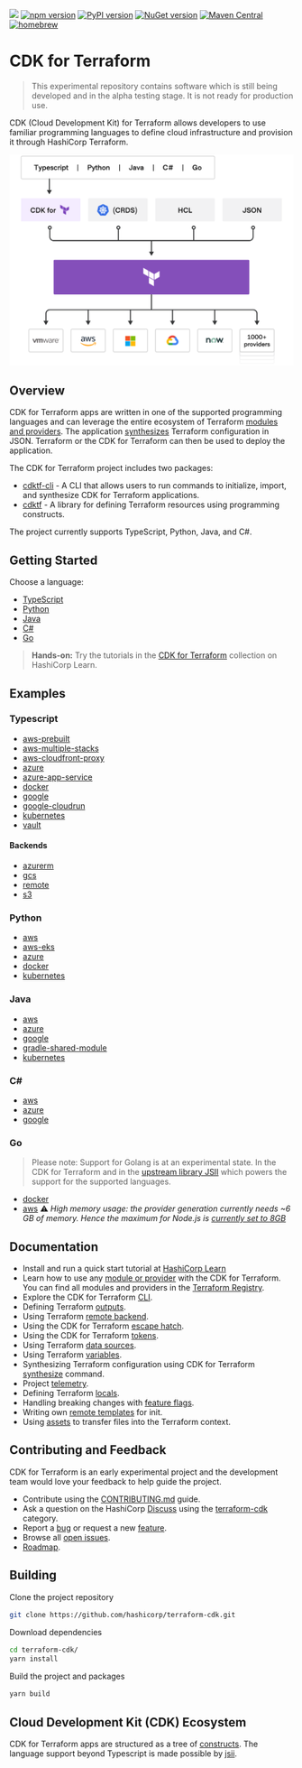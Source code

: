 ![](https://github.com/hashicorp/terraform-cdk/workflows/Release/badge.svg)
[![npm version](https://badge.fury.io/js/cdktf.svg)](https://badge.fury.io/js/cdktf)
[![PyPI version](https://badge.fury.io/py/cdktf.svg)](https://badge.fury.io/py/cdktf)
[![NuGet version](https://badge.fury.io/nu/HashiCorp.Cdktf.svg)](https://badge.fury.io/nu/HashiCorp.Cdktf)
[![Maven Central](https://img.shields.io/maven-central/v/com.hashicorp/cdktf?color=brightgreen)](https://search.maven.org/artifact/com.hashicorp/cdktf)
[![homebrew](https://img.shields.io/homebrew/v/cdktf?color=brightgreen)](https://formulae.brew.sh/formula/cdktf#default)
# CDK for Terraform

> This experimental repository contains software which is still being developed
> and in the alpha testing stage. It is not ready for production use.

CDK (Cloud Development Kit) for Terraform allows developers to use familiar
programming languages to define cloud infrastructure and provision it through
HashiCorp Terraform.

![terraform platform](./docs/terraform-platform.png)
## Overview

CDK for Terraform apps are written in one of the supported programming languages and can leverage the entire ecosystem of Terraform [modules and providers](./docs/working-with-cdk-for-terraform/using-providers-and-modules.md). The application [synthesizes](./docs/working-with-cdk-for-terraform/synthesizing-config.md) Terraform configuration in JSON. Terraform or the CDK for Terraform can then be used to deploy the application.

The CDK for Terraform project includes two packages:

* [cdktf-cli](./packages/cdktf-cli) - A CLI that allows users to run commands to initialize, import, and synthesize CDK for Terraform applications.
* [cdktf](./packages/cdktf) - A library for defining Terraform resources using programming constructs.

The project currently supports TypeScript, Python, Java, and C#.

## Getting Started

Choose a language:

* [TypeScript](./docs/getting-started/typescript.md)
* [Python](./docs/getting-started/python.md)
* [Java](./docs/getting-started/java.md)
* [C#](./docs/getting-started/csharp.md)
* [Go](./docs/getting-started/go.md)

> **Hands-on:** Try the tutorials in the [CDK for Terraform](https://learn.hashicorp.com/collections/terraform/cdktf) collection on HashiCorp Learn.

## Examples

### Typescript

* [aws-prebuilt](./examples/typescript/aws-prebuilt)
* [aws-multiple-stacks](./examples/typescript/aws-multiple-stacks)
* [aws-cloudfront-proxy](./examples/typescript/aws-cloudfront-proxy)
* [azure](./examples/typescript/azure)
* [azure-app-service](./examples/typescript/azure-app-service)
* [docker](./examples/typescript/docker)
* [google](./examples/typescript/google)
* [google-cloudrun](./examples/typescript/google-cloudrun)
* [kubernetes](./examples/typescript/kubernetes)
* [vault](./examples/typescript/vault)

#### Backends

* [azurerm](./examples/typescript/backends/azurerm)
* [gcs](./examples/typescript/backends/gcs)
* [remote](./examples/typescript/backends/remote)
* [s3](./examples/typescript/backends/s3)

### Python

* [aws](./examples/python/aws)
* [aws-eks](./examples/python/aws-eks)
* [azure](./examples/python/azure)
* [docker](./examples/python/docker)
* [kubernetes](./examples/python/kubernetes)

### Java

* [aws](./examples/java/aws)
* [azure](./examples/java/azure)
* [google](./examples/java/google)
* [gradle-shared-module](./examples/java/gradle-shared-module)
* [kubernetes](./examples/java/kubernetes)

### C#

* [aws](./examples/csharp/aws)
* [azure](./examples/csharp/azure)
* [google](./examples/csharp/google)

### Go
> Please note: Support for Golang is at an experimental state. In the CDK for Terraform and in the [upstream library JSII](https://aws.github.io/jsii/user-guides/lib-author/configuration/targets/go/) which powers the support for the supported languages.

* [docker](./examples/go/docker)
* [aws](./examples/go/aws) ⚠️ _High memory usage: the provider generation currently needs ~6 GB of memory. Hence the maximum for Node.js is [currently set to 8GB](https://github.com/hashicorp/terraform-cdk/blob/11d2e783d1fe94e50abd116ba73689c02590a391/packages/cdktf-cli/lib/get/constructs-maker.ts#L279)_

## Documentation

* Install and run a quick start tutorial at [HashiCorp Learn](https://learn.hashicorp.com/terraform/cdktf/cdktf-install)
* Learn how to use any [module or provider](./docs/working-with-cdk-for-terraform/using-providers-and-modules.md) with the CDK for Terraform. You can find all modules and providers in the [Terraform Registry](https://registry.terraform.io/).
* Explore the CDK for Terraform [CLI](./docs/cli-commands.md).
* Defining Terraform [outputs](./docs/working-with-cdk-for-terraform/terraform-outputs.md).
* Using Terraform [remote backend](./docs/working-with-cdk-for-terraform/remote-backend.md).
* Using the CDK for Terraform [escape hatch](./docs/working-with-cdk-for-terraform/escape-hatch.md).
* Using the CDK for Terraform [tokens](./docs/working-with-cdk-for-terraform/tokens.md).
* Using Terraform [data sources](./docs/working-with-cdk-for-terraform/data-sources.md).
* Using Terraform [variables](./docs/working-with-cdk-for-terraform/terraform-variables.md).
* Synthesizing Terraform configuration using CDK for Terraform [synthesize](./docs/working-with-cdk-for-terraform/synthesizing-config.md) command.
* Project [telemetry](./docs/working-with-cdk-for-terraform/telemetry.md).
* Defining Terraform [locals](./docs/working-with-cdk-for-terraform/terraform-locals.md).
* Handling breaking changes with [feature flags](./docs/working-with-cdk-for-terraform/feature-flags.md).
* Writing own [remote templates](./docs/working-with-cdk-for-terraform/remote-templates.md) for init.
* Using [assets](./docs/working-with-cdk-for-terraform/terraform-assets.md) to transfer files into the Terraform context.

## Contributing and Feedback

CDK for Terraform is an early experimental project and the development team would love your feedback to help guide the project.

* Contribute using the [CONTRIBUTING.md](./CONTRIBUTING.md) guide.
* Ask a question on the HashiCorp [Discuss](https://discuss.hashicorp.com/) using the [terraform-cdk](https://discuss.hashicorp.com/c/terraform-core/cdk-for-terraform/) category.
* Report a [bug](https://github.com/hashicorp/terraform-cdk/issues/new?assignees=&labels=bug&template=bug-report.md&title=) or request a new [feature](https://github.com/hashicorp/terraform-cdk/issues/new?assignees=&labels=enhancement&template=feature-request.md&title=).
* Browse all [open issues](https://github.com/hashicorp/terraform-cdk/issues).
* [Roadmap](https://github.com/orgs/hashicorp/projects/77).

## Building

Clone the project repository

```bash
git clone https://github.com/hashicorp/terraform-cdk.git
```

Download dependencies

```bash
cd terraform-cdk/
yarn install
```

Build the project and packages

```bash
yarn build
```
## Cloud Development Kit (CDK) Ecosystem

CDK for Terraform apps are structured as a tree of [constructs](https://github.com/aws/constructs). The language support beyond Typescript is made possible by [jsii](https://github.com/aws/jsii).
